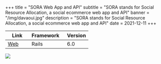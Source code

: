 +++
title = "SORA Web App and API"
subtitle = "SORA stands for Social Resource Allocation, a social ecommerce web app and API"
banner = "/img/davaoui.jpg"
description = "SORA stands for Social Resource Allocation, a social ecommerce web app and API"
date = 2021-12-11
+++

 Link | Framework &nbsp; | Version
--- | --- | ---
[Web](https://sorahanoi.herokuapp.com/) &nbsp; &nbsp; &nbsp; | Rails  | 6.0


![](/img/davaoui.jpg)


